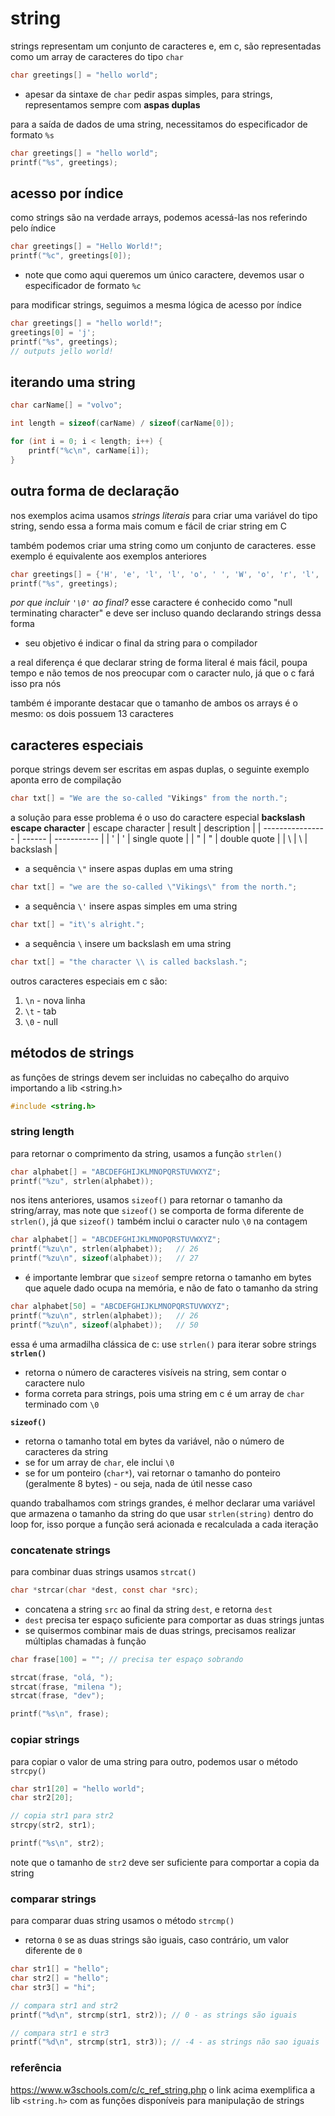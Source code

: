 # string
strings representam um conjunto de caracteres e, em c, são representadas como um array de caracteres do tipo `char`
```c
char greetings[] = "hello world";
```
* apesar da sintaxe de `char` pedir aspas simples, para strings, representamos sempre com **aspas duplas**

para a saída de dados de uma string, necessitamos do especificador de formato `%s`
```c
char greetings[] = "hello world";
printf("%s", greetings);
```

## acesso por índice
como strings são na verdade arrays, podemos acessá-las nos referindo pelo índice
```c
char greetings[] = "Hello World!";
printf("%c", greetings[0]);
```
* note que como aqui queremos um único caractere, devemos usar o especificador de formato `%c`

para modificar strings, seguimos a mesma lógica de acesso por índice
```c
char greetings[] = "hello world!";
greetings[0] = 'j';
printf("%s", greetings);
// outputs jello world! 
```

## iterando uma string
```c
char carName[] = "volvo";

int length = sizeof(carName) / sizeof(carName[0]);

for (int i = 0; i < length; i++) {
    printf("%c\n", carName[i]);
}
```

## outra forma de declaração
nos exemplos acima usamos *strings literais* para criar uma variável do tipo string, sendo essa a forma mais comum e fácil de criar string em C

também podemos criar uma string como um conjunto de caracteres. esse exemplo é equivalente aos exemplos anteriores
```c
char greetings[] = {'H', 'e', 'l', 'l', 'o', ' ', 'W', 'o', 'r', 'l', 'd', '!', '\0'};
printf("%s", greetings);
```
*por que incluir `'\0'` ao final?*
esse caractere é conhecido como "null terminating character" e deve ser incluso quando declarando strings dessa forma
* seu objetivo é indicar o final da string para o compilador

a real diferença é que declarar string de forma literal é mais fácil, poupa tempo e não temos de nos preocupar com o caracter nulo, já que o c fará isso pra nós

também é imporante destacar que o tamanho de ambos os arrays é o mesmo: os dois possuem 13 caracteres

## caracteres especiais
porque strings devem ser escritas em aspas duplas, o seguinte exemplo aponta erro de compilação
```c
char txt[] = "We are the so-called "Vikings" from the north.";
```

a solução para esse problema é o uso do caractere especial **backslash escape character**
| escape character | result |  description  |
| ---------------- | ------ |  -----------  |
|        \'        |    '   |  single quote |
|        \"        |    "   |  double quote |
|        \\        |    \   |   backslash   |

* a sequência `\"` insere aspas duplas em uma string
```c
char txt[] = "we are the so-called \"Vikings\" from the north.";
```

* a sequência `\'` insere aspas simples em uma string
```c
char txt[] = "it\'s alright.";
```

* a sequência `\` insere um backslash em uma string
```c
char txt[] = "the character \\ is called backslash.";
```

outros caracteres especiais em c são:
1. `\n` - nova linha
2. `\t` - tab
3. `\0` - null

## métodos de strings
as funções de strings devem ser incluidas no cabeçalho do arquivo importando a lib <string.h>
```c
#include <string.h>
```

### string length
para retornar o comprimento da string, usamos a função `strlen()`
```c
char alphabet[] = "ABCDEFGHIJKLMNOPQRSTUVWXYZ";
printf("%zu", strlen(alphabet));
```

nos itens anteriores, usamos `sizeof()` para retornar o tamanho da string/array, mas note que `sizeof()` se comporta de forma diferente de `strlen()`, já que `sizeof()` também inclui o caracter nulo `\0` na contagem
```c
char alphabet[] = "ABCDEFGHIJKLMNOPQRSTUVWXYZ";
printf("%zu\n", strlen(alphabet));   // 26
printf("%zu\n", sizeof(alphabet));   // 27
```
* é importante lembrar que `sizeof` sempre retorna o tamanho em bytes que aquele dado ocupa na memória, e não de fato o tamanho da string
```c
char alphabet[50] = "ABCDEFGHIJKLMNOPQRSTUVWXYZ";
printf("%zu\n", strlen(alphabet));   // 26
printf("%zu\n", sizeof(alphabet));   // 50
```

essa é uma armadilha clássica de c: use `strlen()` para iterar sobre strings
**`strlen()`**
* retorna o número de caracteres visíveis na string, sem contar o caractere nulo
* forma correta para strings, pois uma string em c é um array de `char` terminado com `\0`

**`sizeof()`**
* retorna o tamanho total em bytes da variável, não o número de caracteres da string
* se for um array de `char`, ele inclui `\0`
* se for um ponteiro (`char*`), vai retornar o tamanho do ponteiro (geralmente 8 bytes) - ou seja, nada de útil nesse caso

quando trabalhamos com strings grandes, é melhor declarar uma variável que armazena o tamanho da string do que usar `strlen(string)` dentro do loop for, isso porque a função será acionada e recalculada a cada iteração

### concatenate strings
para combinar duas strings usamos `strcat()`
```c
char *strcar(char *dest, const char *src);
```
* concatena a string `src` ao final da string `dest`, e retorna `dest`
* `dest` precisa ter espaço suficiente para comportar as duas strings juntas
* se quisermos combinar mais de duas strings, precisamos realizar múltiplas chamadas à função

```c
char frase[100] = ""; // precisa ter espaço sobrando

strcat(frase, "olá, ");
strcat(frase, "milena ");
strcat(frase, "dev");

printf("%s\n", frase);
```
### copiar strings
para copiar o valor de uma string para outro, podemos usar o método `strcpy()`
```c
char str1[20] = "hello world";
char str2[20];

// copia str1 para str2
strcpy(str2, str1);

printf("%s\n", str2);
```
note que o tamanho de `str2` deve ser suficiente para comportar a copia da string

### comparar strings
para comparar duas string usamos o método `strcmp()`
* retorna `0` se as duas strings são iguais, caso contrário, um valor diferente de `0`
```c
char str1[] = "hello";
char str2[] = "hello";
char str3[] = "hi";

// compara str1 and str2
printf("%d\n", strcmp(str1, str2)); // 0 - as strings são iguais

// compara str1 e str3
printf("%d\n", strcmp(str1, str3)); // -4 - as strings não sao iguais
```

### referência
https://www.w3schools.com/c/c_ref_string.php
o link acima exemplifica a lib `<string.h>` com as funções disponíveis para manipulação de strings